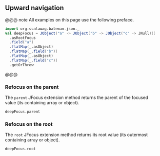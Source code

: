 ## Upward navigation

@@@ note
All examples on this page use the following preface.
```scala mdoc:bateman:focus
import org.scalawag.bateman.json._
val deepFocus = JObject("a" -> JObject("b" -> JObject("c" -> JNull)))
  .asRootFocus
  .field("a")
  .flatMap(_.asObject)
  .flatMap(_.field("b"))
  .flatMap(_.asObject)
  .flatMap(_.field("c"))
  .getOrThrow
```
@@@

### Refocus on the parent

The `parent` JFocus extension method returns the parent of the focused 
value (its containing array or object).

```scala mdoc:bateman:focus
deepFocus.parent
```

### Refocus on the root

The `root` JFocus extension method returns its root value (its outermost 
containing array or object).

```scala mdoc:bateman:focus
deepFocus.root
```